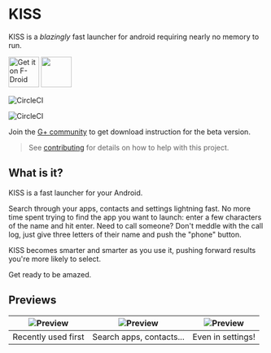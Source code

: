 KISS
======
KISS is a *blazingly* fast launcher for android requiring nearly no memory to run.

[<img src="https://f-droid.org/badge/get-it-on.png" alt="Get it on F-Droid" height="60">](https://f-droid.org/app/fi.zmengames.zlauncher)
<a href="https://play.google.com/store/apps/details?id=fi.zmengames.zlauncher"><img src="https://play.google.com/intl/en_us/badges/images/generic/en_badge_web_generic.png" height="60"></a>

![CircleCI](https://img.shields.io/circleci/project/github/Neamar/KISS.svg?style=flat-square)

![CircleCI](https://img.shields.io/circleci/project/github/Neamar/KISS.svg?style=flat-square)

Join the [G+ community](https://plus.google.com/communities/116489528310489783081) to get download instruction for the beta version.

> See [contributing](CONTRIBUTING.md) for details on how to help with this project.


What is it?
------------
KISS is a fast launcher for your Android.

Search through your apps, contacts and settings lightning fast.
No more time spent trying to find the app you want to launch: enter a few characters of the name and hit enter.
Need to call someone? Don't meddle with the call log, just give three letters of their name and push the "phone" button.

KISS becomes smarter and smarter as you use it, pushing forward results you're more likely to select.

Get ready to be amazed.

Previews
---------------------

|![Preview](https://lh3.googleusercontent.com/1B-Vc9Tqh6bfGCVyKXkYSZycwY9Z4g6NxX3ULAKdCPgi9pmGHoyIelC4nsVbQK8d5l0i) | ![Preview](https://lh3.googleusercontent.com/ADlhgu6JBVOJRn_XS-BbFbw6HtGopVABpBSdBMfANXpGpicFY3jxVLcuBhnJ9QkSshTp) | ![Preview](https://lh3.googleusercontent.com/17JTZKi0wh8ReNTMmhEzoR1Iu_mirK867_H2GbMwDhFf8QwpqhxzccpBLAFo5DbFdg) |
|:-------------------:|:------------------------:|:-----------------:|
| Recently used first | Search apps, contacts... | Even in settings! |
